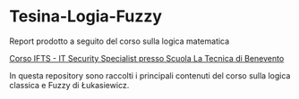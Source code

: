 # Tesina-Logia-Fuzzy
Report prodotto a seguito del corso sulla logica matematica

[Corso IFTS - IT Security Specialist presso Scuola La Tecnica di Benevento](https://www.scuolalatecnica.it/ifts)

In questa repository sono raccolti i principali contenuti del corso sulla logica classica e Fuzzy di Łukasiewicz.
